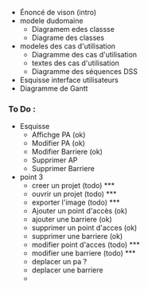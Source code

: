- Énoncé de vison (intro)
- modele dudomaine 
	- Diagramem edes classse
	- Diagrame des classes 
- modeles des cas d'utilisation
	- Diagramme des cas d'utilisation 
	- textes des cas d'utilisation 
	- Diagramme des séquences DSS
- Esquisse interface utilisateurs 
- Diagramme de Gantt



### To Do : 


- Esquisse
	- Affichge PA (ok)
	- Modifier PA (ok)
	- Modifier Barriere (ok)
	- Supprimer AP
	- Supprimer Barriere
- point 3
	- creer un projet (todo) ***
	- ouvrir un projet (todo) ***
	- exporter l'image (todo) ***
	- Ajouter un point d'accès  (ok)
	- ajouter une barriere  (ok)
	- supprimer un point d'acces (ok)
	- supprimer une barriere (ok)
	- modifier point d'acces (todo) ***
	- modifier une barriere (todo) ***
	- deplacer un pa ?  
	- deplacer une barriere
	- 